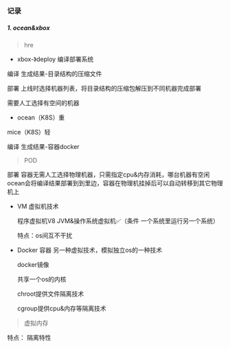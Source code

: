 ### 记录

##### 1. ocean&xbox 

> hre

* xbox-》deploy 编译部署系统 

编译  生成结果-目录结构的压缩文件 

部署 上线时选择机器列表，将目录结构的压缩包解压到不同机器完成部署

需要人工选择有空间的机器

* ocean（K8S）重

mice（K8S）轻

编译 生成结果-容器docker

> POD

部署 容器无需人工选择物理机器，只需指定cpu&内存消耗，哪台机器有空闲ocean会将编译结果部署到到里边，容器在物理机挂掉后可以自动转移到其它物理机上

* VM 虚拟机技术

  程序虚拟机V8 JVM&操作系统虚拟机✅（条件 一个系统里运行另一个系统）

  特点：os间互不干扰

* Docker 容器 另一种虚拟技术，模拟独立os的一种技术

  docker镜像

  共享一个os的内核

  chroot提供文件隔离技术

  cgroup提供cpu&内存等隔离技术  

> 虚拟内存

特点： 隔离特性
